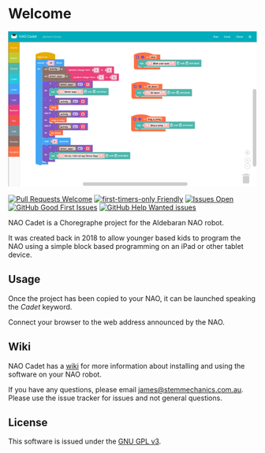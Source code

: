 # Welcome
![NAO Cadet Banner](https://raw.githubusercontent.com/STEMMechanics/NAO-Cadet/main/.github/img/banner.png)

[![Pull Requests Welcome](https://img.shields.io/badge/PRs-welcome-brightgreen.svg?style=flat)](http://makeapullrequest.com)
[![first-timers-only Friendly](https://img.shields.io/badge/first--timers--only-friendly-blue.svg)](http://www.firsttimersonly.com/)
[![Issues Open](https://img.shields.io/github/issues/STEMMechanics/NAO-Cadet?color=008080)](https://github.com/STEMMechanics/NAO-Cadet/issues)
[![GitHub Good First Issues](https://img.shields.io/github/issues/STEMMechanics/NAO-Cadet/good%20first%20issue?label=Good%20First%20issues)](https://github.com/STEMMechanics/NAO-Cadet/issues?q=is%3Aopen+is%3Aissue+label%3A%22good+first+issue%22)
[![GitHub Help Wanted issues](https://img.shields.io/github/issues/STEMMechanics/NAO-Cadet/help%20wanted?label=%22Help%20Wanted%22%20issues)](https://github.com/STEMMechanics/NAO-Cadet/issues?q=is%3Aopen+is%3Aissue+label%3A%22help+wanted%22)


NAO Cadet is a Choregraphe project for the Aldebaran NAO robot.

It was created back in 2018 to allow younger based kids to program the NAO using a simple block based programming on an iPad or other tablet device.

## Usage

Once the project has been copied to your NAO, it can be launched speaking the *Cadet* keyword.

Connect your browser to the web address announced by the NAO.

## Wiki

NAO Cadet has a [wiki](https://github.com/STEMMechanics/NAO-Cadet/wiki) for more information about installing and using the software on your NAO robot.

If you have any questions, please email james@stemmechanics.com.au. Please use the issue tracker for issues and not general questions.


## License

This software is issued under the [GNU GPL v3](./LICENSE).
